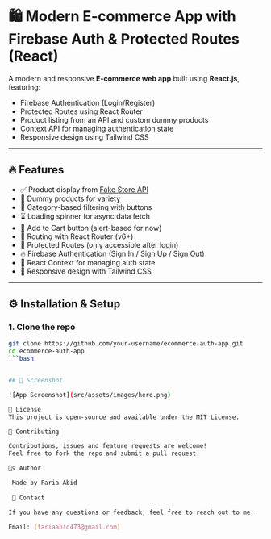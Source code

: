 # 🛍️ Modern E-commerce App with Firebase Auth & Protected Routes (React)

A modern and responsive **E-commerce web app** built using **React.js**, featuring:
- Firebase Authentication (Login/Register)
- Protected Routes using React Router
- Product listing from an API and custom dummy products
- Context API for managing authentication state
- Responsive design using Tailwind CSS

---

## 🔥 Features

- ✅ Product display from [Fake Store API](https://fakestoreapi.com/)
- 🧪 Dummy products for variety
- 📂 Category-based filtering with buttons
- ⏳ Loading spinner for async data fetch
- 💬 Add to Cart button (alert-based for now)
- 🧭 Routing with React Router (v6+)
- 🔐 Protected Routes (only accessible after login)
- 🔥 Firebase Authentication (Sign In / Sign Up / Sign Out)
- 🧠 React Context for managing auth state
- 📱 Responsive design with Tailwind CSS

---

## ⚙️ Installation & Setup

### 1. Clone the repo
```bash
git clone https://github.com/your-username/ecommerce-auth-app.git
cd ecommerce-auth-app 
```bash


## 📸 Screenshot

![App Screenshot](src/assets/images/hero.png)

📑 License
This project is open-source and available under the MIT License.

🤝 Contributing

Contributions, issues and feature requests are welcome!
Feel free to fork the repo and submit a pull request.

🙋‍♀️ Author

 Made by Faria Abid
 
 💬 Contact

If you have any questions or feedback, feel free to reach out to me:

Email: [fariaabid473@gmail.com]


